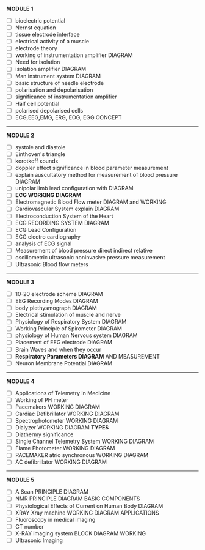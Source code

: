 **MODULE 1**

- [ ] bioelectric potential 
- [ ] Nernst equation
- [ ] tissue electrode interface
- [ ] electrical activity of a muscle
- [ ] electrode theory
- [ ] working of instrumentation amplifier DIAGRAM
- [ ] Need for isolation
- [ ] isolation amplifier DIAGRAM
- [ ] Man instrument system DIAGRAM
- [ ] basic structure of needle electrode
- [ ] polarisation and depolarisation
- [ ] significance of instrumentation amplifier 
- [ ] Half cell potential 
- [ ] polarised depolarised cells
- [ ] ECG,EEG,EMG, ERG, EOG, EGG  CONCEPT
------
**MODULE 2**
- [ ] systole and diastole
- [ ] Einthoven's triangle
- [ ] korotkoff sounds
- [ ] doppler effect significance in blood parameter measurement
- [ ] explain auscultatory method for measurement of blood pressure DIAGRAM
- [ ] unipolar limb lead configuration with DIAGRAM
- [ ] **ECG WORKING DIAGRAM**
- [ ] Electromagnetic Blood Flow meter DIAGRAM and WORKING
- [ ] Cardiovascular System explain DIAGRAM 
- [ ] Electroconduction System of the Heart
- [ ] ECG RECORDING SYSTEM DIAGRAM
- [ ] ECG Lead Configuration
- [ ] ECG electro cardiography
- [ ] analysis of ECG signal
- [ ] Measurement of blood pressure direct indirect relative
- [ ] oscillometric ultrasonic noninvasive pressure measurement
- [ ] Ultrasonic Blood flow meters
----
**MODULE 3**
- [ ] 10-20 electrode scheme DIAGRAM
- [ ] EEG Recording Modes DIAGRAM
- [ ] body plethysmograph DIAGRAM
- [ ] Electrical stimulation of muscle and nerve
- [ ] Physiology of Respiratory System DIAGRAM
- [ ] Working Principle of Spirometer DIAGRAM
- [ ] physiology of Human Nervous system DIAGRAM
- [ ] Placement of EEG electrode DIAGRAM
- [ ] Brain Waves and when they occur
- [ ] **Respiratory Parameters DIAGRAM** AND MEASUREMENT
- [ ] Neuron Membrane Potential DIAGRAM
----
**MODULE 4**
- [ ] Applications of Telemetry in Medicine
- [ ] Working of PH meter
- [ ] Pacemakers WORKING DIAGRAM
- [ ] Cardiac Defibrillator WORKING DIAGRAM
- [ ] Spectrophotometer WORKING DIAGRAM
- [ ] Dialyzer WORKING DIAGRAM **TYPES**
- [ ] Diathermy significance
- [ ] Single Channel Telemetry System WORKING DIAGRAM
- [ ] Flame Photometer WORKING DIAGRAM
- [ ] PACEMAKER atrio synchronous WORKING DIAGRAM
- [ ] AC defibrillator WORKING DIAGRAM
- ----
**MODULE 5**
- [ ] A Scan PRINCIPLE DIAGRAM
- [ ] NMR PRINCIPLE DIAGRAM BASIC COMPONENTS
- [ ] Physiological Effects of Current on Human Body DIAGRAM
- [ ] XRAY Xray machine WORKING DIAGRAM APPLICATIONS
- [ ] Fluoroscopy in medical imaging 
- [ ] CT number
- [ ] X-RAY imaging system BLOCK DIAGRAM WORKING 
- [ ] Ultrasonic Imaging 